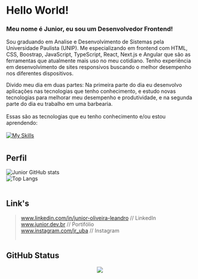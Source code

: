 # Hello World!
### Meu nome é Junior, eu sou um Desenvolvedor Frontend!

Sou graduando em Analise e Desenvolvimento de Sistemas pela Universidade Paulista (UNIP). 
Me especializando em frontend com HTML, CSS, Boostrap, JavaScript, TypeScript, React, Next.js e Angular que são as ferramentas que atualmente mais uso no meu cotidiano.
Tenho experiência em desenvolvimento de sites responsivos buscando o melhor desempenho nos diferentes dispositivos.

Divido meu dia em duas partes: Na primeira parte do dia eu desenvolvo aplicações nas tecnologias que tenho conhecimento, e estudo novas tecnologias para melhorar meu desempenho e produtividade, e na segunda parte do dia eu trabalho em uma barbearia.<br/><br/>
Essas são as tecnologias que eu tenho conhecimento e/ou estou aprendendo:<br/><br/>
[![My Skills](https://skillicons.dev/icons?i=git,github,html,css,js,ts,nodejs,react,angular,nextjs,vite,vscode,bootstrap,vercel,figma,wordpress,ai,tailwind&perline=9)](https://skillicons.dev)
#
## Perfil
![Junior GitHub stats](https://githubreadmejunior.vercel.app/api?username=junior-leandro&show_icons=true&theme=merko&rank_icon=github)  
![Top Langs](https://githubreadmejunior.vercel.app/api/top-langs/?username=junior-leandro&hide_progress=true&theme=merko)
<br/><br/>
## Link's
> www.linkedin.com/in/junior-oliveira-leandro // LinkedIn<br/>
> www.junior.dev.br // Portifólio<br/>
> www.instagram.com/jr_uba // Instagram
<br/><br/>
## GitHub Status

<div align='center'>
<a height="140em" href="http://www.github.com/junior-leandro"><img src="https://github-readme-streak-stats.herokuapp.com/?user=junior-leandro&stroke=2ea043&background=171717&ring=3382ed&fire=ff6347&currStreakNum=0bd967&currStreakLabel=3382ed&sideNums=0bd967&sideLabels=3382ed&dates=0bd967&hide_border=true" /></a>
</div>
